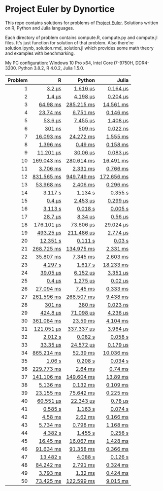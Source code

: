 # Project Euler by Dynortice

This repo contains solutions for problems of [Project Euler](https://projecteuler.net/).
Solutions written on R, Python and Julia languages.

Each directory of problem contains compute.R, compute.py and compute.jl files. It's just function for solution of that problem. Also there're solution.ipynb, solution.rmd, solution.jl which provides some math theory and examples with benchmarking.

My PC configuration: Windows 10 Pro x64, Intel Core i7-9750H, DDR4-3200. Python 3.8.2, R 4.0.2, Julia 1.5.0.

Problem | R | Python | Julia
-: | -: | -: | -:
1 | [3.2 µs](https://github.com/Dynortice/Project-Euler/blob/master/problems/0001/solution.rmd) | [1.616 µs](https://github.com/Dynortice/Project-Euler/blob/master/problems/0001/solution.ipynb) | [0.164 µs](https://github.com/Dynortice/Project-Euler/blob/master/problems/0001/solution.jl)
2 | [1.4 µs](https://github.com/Dynortice/Project-Euler/blob/master/problems/0002/solution.rmd) | [4.198 µs](https://github.com/Dynortice/Project-Euler/blob/master/problems/0002/solution.ipynb) | [0.204 µs](https://github.com/Dynortice/Project-Euler/blob/master/problems/0002/solution.jl)
3 | [64.98 ms](https://github.com/Dynortice/Project-Euler/blob/master/problems/0003/solution.rmd) | [285.215 ms](https://github.com/Dynortice/Project-Euler/blob/master/problems/0003/solution.ipynb) | [14.561 ms](https://github.com/Dynortice/Project-Euler/blob/master/problems/0003/solution.jl)
4 | [23.74 ms](https://github.com/Dynortice/Project-Euler/blob/master/problems/0004/solution.rmd) | [6.751 ms](https://github.com/Dynortice/Project-Euler/blob/master/problems/0004/solution.ipynb) | [0.146 ms](https://github.com/Dynortice/Project-Euler/blob/master/problems/0004/solution.jl)
5 | [53.6 µs](https://github.com/Dynortice/Project-Euler/blob/master/problems/0005/solution.rmd) | [7.455 µs](https://github.com/Dynortice/Project-Euler/blob/master/problems/0005/solution.ipynb) | [1.408 µs](https://github.com/Dynortice/Project-Euler/blob/master/problems/0005/solution.jl)
6 | [301 ns](https://github.com/Dynortice/Project-Euler/blob/master/problems/0006/solution.rmd) | [509 ns](https://github.com/Dynortice/Project-Euler/blob/master/problems/0006/solution.ipynb) | [0.022 ns](https://github.com/Dynortice/Project-Euler/blob/master/problems/0006/solution.jl)
7 | [16.093 ms](https://github.com/Dynortice/Project-Euler/blob/master/problems/0007/solution.rmd) | [24.272 ms](https://github.com/Dynortice/Project-Euler/blob/master/problems/0007/solution.ipynb) | [1.555 ms](https://github.com/Dynortice/Project-Euler/blob/master/problems/0007/solution.jl)
8 | [1.396 ms](https://github.com/Dynortice/Project-Euler/blob/master/problems/0008/solution.rmd) | [0.49 ms](https://github.com/Dynortice/Project-Euler/blob/master/problems/0008/solution.ipynb) | [0.158 ms](https://github.com/Dynortice/Project-Euler/blob/master/problems/0008/solution.jl)
9 | [11.201 µs](https://github.com/Dynortice/Project-Euler/blob/master/problems/0009/solution.rmd) | [30.06 µs](https://github.com/Dynortice/Project-Euler/blob/master/problems/0009/solution.ipynb) | [0.083 µs](https://github.com/Dynortice/Project-Euler/blob/master/problems/0009/solution.jl)
10 | [169.043 ms](https://github.com/Dynortice/Project-Euler/blob/master/problems/0010/solution.rmd) | [280.614 ms](https://github.com/Dynortice/Project-Euler/blob/master/problems/0010/solution.ipynb) | [16.491 ms](https://github.com/Dynortice/Project-Euler/blob/master/problems/0010/solution.jl)
11 | [3.706 ms](https://github.com/Dynortice/Project-Euler/blob/master/problems/0011/solution.rmd) | [2.331 ms](https://github.com/Dynortice/Project-Euler/blob/master/problems/0011/solution.ipynb) | [0.766 ms](https://github.com/Dynortice/Project-Euler/blob/master/problems/0011/solution.jl)
12 | [831.565 ms](https://github.com/Dynortice/Project-Euler/blob/master/problems/0012/solution.rmd) | [949.749 ms](https://github.com/Dynortice/Project-Euler/blob/master/problems/0012/solution.ipynb) | [172.656 ms](https://github.com/Dynortice/Project-Euler/blob/master/problems/0012/solution.jl)
13 | [53.968 ms](https://github.com/Dynortice/Project-Euler/blob/master/problems/0013/solution.rmd) | [2.406 ms](https://github.com/Dynortice/Project-Euler/blob/master/problems/0013/solution.ipynb) | [0.296 ms](https://github.com/Dynortice/Project-Euler/blob/master/problems/0013/solution.jl)
14 | [3.117 s](https://github.com/Dynortice/Project-Euler/blob/master/problems/0014/solution.rmd) | [1.134 s](https://github.com/Dynortice/Project-Euler/blob/master/problems/0014/solution.ipynb) | [0.355 s](https://github.com/Dynortice/Project-Euler/blob/master/problems/0014/solution.jl)
15 | [0.4 µs](https://github.com/Dynortice/Project-Euler/blob/master/problems/0015/solution.rmd) | [2.453 µs](https://github.com/Dynortice/Project-Euler/blob/master/problems/0015/solution.ipynb) | [0.299 µs](https://github.com/Dynortice/Project-Euler/blob/master/problems/0015/solution.jl)
16 | [3.113 s](https://github.com/Dynortice/Project-Euler/blob/master/problems/0016/solution.rmd) | [0.018 s](https://github.com/Dynortice/Project-Euler/blob/master/problems/0016/solution.ipynb) | [0.005 s](https://github.com/Dynortice/Project-Euler/blob/master/problems/0016/solution.jl)
17 | [28.7 µs](https://github.com/Dynortice/Project-Euler/blob/master/problems/0017/solution.rmd) | [8.34 µs](https://github.com/Dynortice/Project-Euler/blob/master/problems/0017/solution.ipynb) | [0.56 µs](https://github.com/Dynortice/Project-Euler/blob/master/problems/0017/solution.jl)
18 | [176.101 µs](https://github.com/Dynortice/Project-Euler/blob/master/problems/0018/solution.rmd) | [73.606 µs](https://github.com/Dynortice/Project-Euler/blob/master/problems/0018/solution.ipynb) | [29.024 µs](https://github.com/Dynortice/Project-Euler/blob/master/problems/0018/solution.jl)
19 | [493.25 µs](https://github.com/Dynortice/Project-Euler/blob/master/problems/0019/solution.rmd) | [211.486 µs](https://github.com/Dynortice/Project-Euler/blob/master/problems/0019/solution.ipynb) | [2.774 µs](https://github.com/Dynortice/Project-Euler/blob/master/problems/0019/solution.jl)
20 | [12.351 s](https://github.com/Dynortice/Project-Euler/blob/master/problems/0020/solution.rmd) | [0.111 s](https://github.com/Dynortice/Project-Euler/blob/master/problems/0020/solution.ipynb) | [0.03 s](https://github.com/Dynortice/Project-Euler/blob/master/problems/0020/solution.jl)
21 | [268.725 ms](https://github.com/Dynortice/Project-Euler/blob/master/problems/0021/solution.rmd) | [134.975 ms](https://github.com/Dynortice/Project-Euler/blob/master/problems/0021/solution.ipynb) | [2.331 ms](https://github.com/Dynortice/Project-Euler/blob/master/problems/0021/solution.jl)
22 | [35.807 ms](https://github.com/Dynortice/Project-Euler/blob/master/problems/0022/solution.rmd) | [7.345 ms](https://github.com/Dynortice/Project-Euler/blob/master/problems/0022/solution.ipynb) | [2.603 ms](https://github.com/Dynortice/Project-Euler/blob/master/problems/0022/solution.jl)
23 | [4.297 s](https://github.com/Dynortice/Project-Euler/blob/master/problems/0023/solution.rmd) | [1.617 s](https://github.com/Dynortice/Project-Euler/blob/master/problems/0023/solution.ipynb) | [18.233 ms](https://github.com/Dynortice/Project-Euler/blob/master/problems/0023/solution.jl)
24 | [39.05 µs](https://github.com/Dynortice/Project-Euler/blob/master/problems/0024/solution.rmd) | [6.152 µs](https://github.com/Dynortice/Project-Euler/blob/master/problems/0024/solution.ipynb) | [3.351 µs](https://github.com/Dynortice/Project-Euler/blob/master/problems/0024/solution.jl)
25 | [0.4 µs](https://github.com/Dynortice/Project-Euler/blob/master/problems/0025/solution.rmd) | [1.275 µs](https://github.com/Dynortice/Project-Euler/blob/master/problems/0025/solution.ipynb) | [0.02 µs](https://github.com/Dynortice/Project-Euler/blob/master/problems/0025/solution.jl)
26 | [27.094 ms](https://github.com/Dynortice/Project-Euler/blob/master/problems/0026/solution.rmd) | [7.45 ms](https://github.com/Dynortice/Project-Euler/blob/master/problems/0026/solution.ipynb) | [0.333 ms](https://github.com/Dynortice/Project-Euler/blob/master/problems/0026/solution.jl)
27 | [261.596 ms](https://github.com/Dynortice/Project-Euler/blob/master/problems/0027/solution.rmd) | [268.507 ms](https://github.com/Dynortice/Project-Euler/blob/master/problems/0027/solution.ipynb) | [9.438 ms](https://github.com/Dynortice/Project-Euler/blob/master/problems/0027/solution.jl)
28 | [301 ns](https://github.com/Dynortice/Project-Euler/blob/master/problems/0028/solution.rmd) | [380 ns](https://github.com/Dynortice/Project-Euler/blob/master/problems/0028/solution.ipynb) | [0.023 ns](https://github.com/Dynortice/Project-Euler/blob/master/problems/0028/solution.jl)
29 | [424.8 µs](https://github.com/Dynortice/Project-Euler/blob/master/problems/0029/solution.rmd) | [71.098 µs](https://github.com/Dynortice/Project-Euler/blob/master/problems/0029/solution.ipynb) | [4.236 µs](https://github.com/Dynortice/Project-Euler/blob/master/problems/0029/solution.jl)
30 | [361.084 ms](https://github.com/Dynortice/Project-Euler/blob/master/problems/0030/solution.rmd) | [23.59 ms](https://github.com/Dynortice/Project-Euler/blob/master/problems/0030/solution.ipynb) | [4.104 ms](https://github.com/Dynortice/Project-Euler/blob/master/problems/0030/solution.jl)
31 | [121.051 µs](https://github.com/Dynortice/Project-Euler/blob/master/problems/0031/solution.rmd) | [337.337 µs](https://github.com/Dynortice/Project-Euler/blob/master/problems/0031/solution.ipynb) | [3.964 µs](https://github.com/Dynortice/Project-Euler/blob/master/problems/0031/solution.jl)
32 | [2.012 s](https://github.com/Dynortice/Project-Euler/blob/master/problems/0032/solution.rmd) | [0.082 s](https://github.com/Dynortice/Project-Euler/blob/master/problems/0032/solution.ipynb) | [0.058 s](https://github.com/Dynortice/Project-Euler/blob/master/problems/0032/solution.jl)
33 | [33.35 µs](https://github.com/Dynortice/Project-Euler/blob/master/problems/0033/solution.rmd) | [24.572 µs](https://github.com/Dynortice/Project-Euler/blob/master/problems/0033/solution.ipynb) | [0.179 µs](https://github.com/Dynortice/Project-Euler/blob/master/problems/0033/solution.jl)
34 | [865.214 ms](https://github.com/Dynortice/Project-Euler/blob/master/problems/0034/solution.rmd) | [52.39 ms](https://github.com/Dynortice/Project-Euler/blob/master/problems/0034/solution.ipynb) | [10.036 ms](https://github.com/Dynortice/Project-Euler/blob/master/problems/0034/solution.jl)
35 | [1.06 s](https://github.com/Dynortice/Project-Euler/blob/master/problems/0035/solution.rmd) | [0.208 s](https://github.com/Dynortice/Project-Euler/blob/master/problems/0035/solution.ipynb) | [0.034 s](https://github.com/Dynortice/Project-Euler/blob/master/problems/0035/solution.jl)
36 | [229.773 ms](https://github.com/Dynortice/Project-Euler/blob/master/problems/0036/solution.rmd) | [2.64 ms](https://github.com/Dynortice/Project-Euler/blob/master/problems/0036/solution.ipynb) | [0.74 ms](https://github.com/Dynortice/Project-Euler/blob/master/problems/0036/solution.jl)
37 | [141.106 ms](https://github.com/Dynortice/Project-Euler/blob/master/problems/0037/solution.rmd) | [149.604 ms](https://github.com/Dynortice/Project-Euler/blob/master/problems/0037/solution.ipynb) | [13.89 ms](https://github.com/Dynortice/Project-Euler/blob/master/problems/0037/solution.jl)
38 | [5.136 ms](https://github.com/Dynortice/Project-Euler/blob/master/problems/0038/solution.rmd) | [0.132 ms](https://github.com/Dynortice/Project-Euler/blob/master/problems/0038/solution.ipynb) | [0.109 ms](https://github.com/Dynortice/Project-Euler/blob/master/problems/0038/solution.jl)
39 | [23.155 ms](https://github.com/Dynortice/Project-Euler/blob/master/problems/0039/solution.rmd) | [75.642 ms](https://github.com/Dynortice/Project-Euler/blob/master/problems/0039/solution.ipynb) | [0.225 ms](https://github.com/Dynortice/Project-Euler/blob/master/problems/0039/solution.jl)
40 | [60.551 µs](https://github.com/Dynortice/Project-Euler/blob/master/problems/0040/solution.rmd) | [22.343 µs](https://github.com/Dynortice/Project-Euler/blob/master/problems/0040/solution.ipynb) | [0.78 µs](https://github.com/Dynortice/Project-Euler/blob/master/problems/0040/solution.jl)
41 | [0.585 s](https://github.com/Dynortice/Project-Euler/blob/master/problems/0041/solution.rmd) | [1.163 s](https://github.com/Dynortice/Project-Euler/blob/master/problems/0041/solution.ipynb) | [0.074 s](https://github.com/Dynortice/Project-Euler/blob/master/problems/0041/solution.jl)
42 | [4.58 ms](https://github.com/Dynortice/Project-Euler/blob/master/problems/0042/solution.rmd) | [2.62 ms](https://github.com/Dynortice/Project-Euler/blob/master/problems/0042/solution.ipynb) | [0.166 ms](https://github.com/Dynortice/Project-Euler/blob/master/problems/0042/solution.jl)
43 | [5.734 ms](https://github.com/Dynortice/Project-Euler/blob/master/problems/0043/solution.rmd) | [0.798 ms](https://github.com/Dynortice/Project-Euler/blob/master/problems/0043/solution.ipynb) | [1.168 ms](https://github.com/Dynortice/Project-Euler/blob/master/problems/0043/solution.jl)
44 | [4.382 s](https://github.com/Dynortice/Project-Euler/blob/master/problems/0044/solution.rmd) | [1.455 s](https://github.com/Dynortice/Project-Euler/blob/master/problems/0044/solution.ipynb) | [0.256 s](https://github.com/Dynortice/Project-Euler/blob/master/problems/0044/solution.jl)
45 | [16.45 ms](https://github.com/Dynortice/Project-Euler/blob/master/problems/0045/solution.rmd) | [16.067 ms](https://github.com/Dynortice/Project-Euler/blob/master/problems/0045/solution.ipynb) | [1.428 ms](https://github.com/Dynortice/Project-Euler/blob/master/problems/0045/solution.jl)
46 | [91.634 ms](https://github.com/Dynortice/Project-Euler/blob/master/problems/0046/solution.rmd) | [91.358 ms](https://github.com/Dynortice/Project-Euler/blob/master/problems/0046/solution.ipynb) | [0.366 ms](https://github.com/Dynortice/Project-Euler/blob/master/problems/0046/solution.jl)
47 | [13.482 s](https://github.com/Dynortice/Project-Euler/blob/master/problems/0047/solution.rmd) | [4.088 s](https://github.com/Dynortice/Project-Euler/blob/master/problems/0047/solution.ipynb) | [0.126 s](https://github.com/Dynortice/Project-Euler/blob/master/problems/0047/solution.jl)
48 | [84.242 ms](https://github.com/Dynortice/Project-Euler/blob/master/problems/0048/solution.rmd) | [2.791 ms](https://github.com/Dynortice/Project-Euler/blob/master/problems/0048/solution.ipynb) | [0.324 ms](https://github.com/Dynortice/Project-Euler/blob/master/problems/0048/solution.jl)
49 | [3.793 ms](https://github.com/Dynortice/Project-Euler/blob/master/problems/0049/solution.rmd) | [1.32 ms](https://github.com/Dynortice/Project-Euler/blob/master/problems/0049/solution.ipynb) | [0.424 ms](https://github.com/Dynortice/Project-Euler/blob/master/problems/0049/solution.jl)
50 | [73.425 ms](https://github.com/Dynortice/Project-Euler/blob/master/problems/0050/solution.rmd) | [122.599 ms](https://github.com/Dynortice/Project-Euler/blob/master/problems/0050/solution.ipynb) | [9.015 ms](https://github.com/Dynortice/Project-Euler/blob/master/problems/0050/solution.jl)
